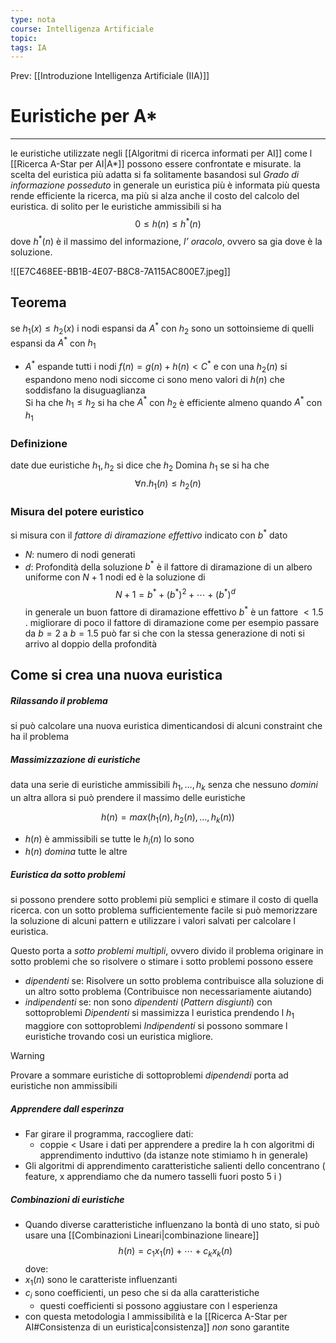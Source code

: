 ```yaml
---
type: nota
course: Intelligenza Artificiale
topic: 
tags: IA
---
```


Prev: [[Introduzione Intelligenza Artificiale (IIA)]]

# Euristiche per A*
---
le euristiche utilizzate negli [[Algoritmi di ricerca informati per AI]] come l [[Ricerca A-Star per AI|A*]]  possono essere confrontate e misurate.
la scelta del euristica più adatta si fa solitamente basandosi sul _Grado di informazione posseduto_
in generale un euristica più è informata più questa rende efficiente la ricerca, ma più si alza anche il costo del calcolo del euristica.
di solito per le euristiche ammissibili si ha  
$$ 0 \leq h(n) \leq h^*(n)$$
dove  $h^*(n)$ è  il massimo del informazione, _l’ oracolo_, ovvero sa gia dove è la soluzione.

![[E7C468EE-BB1B-4E07-B8C8-7A115AC800E7.jpeg]]

## Teorema
se $h_1(x) \leq h_2(x)$ i nodi espansi da $A^*$ con $h_2$ sono un sottoinsieme di quelli espansi da $A^*$ con $h_1$
-  $A^*$ espande tutti i nodi $f(n)=g(n)+h(n) <C^*$  e con una $h_2(n)$ si espandono meno nodi siccome ci sono meno valori di $h(n)$ che soddisfano la disuguaglianza  
 Si ha che $h_1 \leq h_2$ si ha che $A^*$ con $h_2$ è efficiente almeno quando $A^*$ con $h_1$

### Definizione
date due euristiche $h_1, h_2$ si dice che $h_2$ Domina $h_1$ se si ha che 
$$\forall n.h_1(n) \leq h_2(n)$$

### Misura del potere euristico
si misura con il _fattore di diramazione effettivo_ indicato con $b^*$
dato 
- $N$: numero di nodi generati
- $d$: Profondità della soluzione 
$b^*$ è il fattore di diramazione di un albero uniforme con $N+1$ nodi ed è la soluzione di 
$$N+1=b^*+(b^*)^2+\cdots+(b^*)^d$$
in generale un buon fattore di diramazione effettivo $b^*$ è un fattore $< 1.5$ . 
migliorare di poco il fattore di diramazione come per esempio passare da $b=2$ a $b=1.5$ può far si che con la stessa generazione di noti si arrivo al doppio della profondità 


## Come si crea una nuova euristica
##### Rilassando il problema
si può calcolare una nuova euristica dimenticandosi di alcuni constraint che ha il problema 
##### Massimizzazione di euristiche
data una serie di euristiche ammissibili $h_1,\dots,h_k$ senza che nessuno _domini_ un altra allora si può prendere il massimo delle euristiche

$$h(n) = max(h_1(n),h_2(n),\dots,h_k(n))$$
- $h(n)$ è ammissibili se tutte le $h_i(n)$ lo sono
- $h(n)$ _domina_ tutte le altre
##### Euristica da sotto problemi 
si possono prendere sotto problemi più semplici e stimare il costo di quella ricerca. 
con un sotto problema sufficientemente facile si può memorizzare la soluzione di alcuni pattern e utilizzare i valori salvati per calcolare l euristica.

Questo porta a _sotto problemi multipli_, ovvero divido il problema originare in sotto problemi che so risolvere o stimare  i sotto problemi possono essere 
- _dipendenti_ se: Risolvere un sotto problema contribuisce alla soluzione di un altro sotto problema (Contribuisce non necessariamente aiutando)
- _indipendenti_ se: non sono _dipendenti_ (_Pattern disgiunti_)
con sottoproblemi _Dipendenti_ si massimizza l euristica prendendo l $h_1$ maggiore 
con sottoproblemi _Indipendenti_ si possono sommare l euristiche trovando cosi un euristica migliore. 

> [!warning]
> Provare a sommare euristiche di sottoproblemi _dipendendi_ porta ad euristiche non ammissibili

##### Apprendere dall esperinza
- Far girare il programma, raccogliere dati: 
	- coppie < Usare i dati per apprendere a predire la h con algoritmi di apprendimento induttivo (da istanze note stimiamo h in generale)
-  Gli algoritmi di  apprendimento caratteristiche salienti dello concentrano ( feature, x apprendiamo che da numero tasselli fuori posto 5 i ) 

##### Combinazioni di euristiche 
- Quando diverse caratteristiche influenzano la bontà di uno stato, si può usare una [[Combinazioni Lineari|combinazione lineare]]
$$h(n) = c_1x_1(n)+\cdots +c_kx_k(n)$$
dove:
- $x_1(n)$ sono  le caratteriste influenzanti
- $c_i$ sono coefficienti, un peso che si da alla caratteristiche
	- questi coefficienti si possono aggiustare con l esperienza 
- con questa metodologia l ammissibilità e la [[Ricerca A-Star per AI#Consistenza di un euristica|consistenza]] _non_ sono garantite


